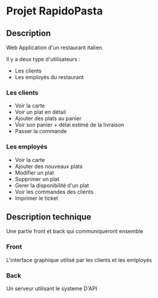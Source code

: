 # Projet RapidoPasta

## Description
Web Application d'un restaurant italien.

Il y a deux type d'utilisateurs :

- Les clients
- Les employés du restaurant

### Les clients

- Voir la carte
- Voir un plat en détail
- Ajouter des plats au panier
- Voir son panier + délai estimé de la livraison
- Passer la commande

### Les employés

- Voir la carte
- Ajouter des nouveaux plats
- Modifier un plat
- Supprimer un plat
- Gerer la disponibilité d'un plat
- Voir les commandes des clients
- Imprimer le ticket

## Description technique
Une partie front et back qui communiqueront ensemble

### Front
L'interface graphique utilisé par les clients et les emlployés

### Back
Un serveur utilisant le systeme D'API
